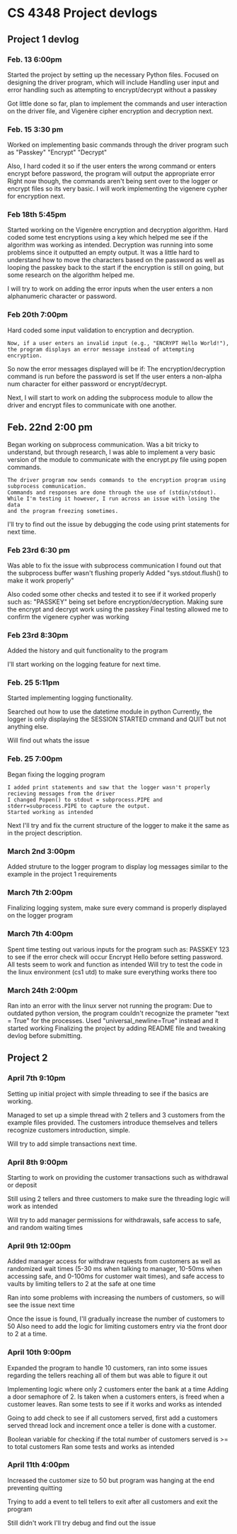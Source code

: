 # CS 4348 Project devlogs

## Project 1 devlog

### Feb. 13 6:00pm
Started the project by setting up the necessary Python files. Focused on designing the driver program, which will include
    Handling user input and error handling such as attempting to encrypt/decrypt without a passkey

Got little done so far, plan to implement the commands and user interaction on the driver file, and Vigenère cipher encryption and decryption next.

### Feb. 15 3:30 pm
Worked on implementing basic commands through the driver program such as 
        "Passkey"
        "Encrypt"
        "Decrypt"

Also, I hard coded it so if the user enters the wrong command or enters encrypt before password, the program will output the appropriate error
Right now though, the commands aren't being sent over to the logger or encrypt files so its very basic. I will work implementing the vigenere cypher for encryption next.

### Feb 18th 5:45pm
Started working on the Vigenère encryption and decryption algorithm.
    Hard coded some test encryptions using a key which helped me see if the algorithm was working as intended. 
    Decryption was running into some problems since it outputted an empty output. 
    It was a little hard to understand how to move the characters based on the password as well as looping the passkey back to the start if the encryption is still on going, but some research on the algorithm helped me.

I will try to work on adding the error inputs when the user enters a non alphanumeric character or password.

### Feb 20th 7:00pm
Hard coded some input validation to encryption and decryption.

    Now, if a user enters an invalid input (e.g., "ENCRYPT Hello World!"), the program displays an error message instead of attempting encryption.

So now the error messages displayed will be if:
The encryption/decryption command is run before the password is set
If the user enters a non-alpha num character for either password or encrypt/decrypt.

Next, I will start to work on adding the subprocess module to allow the driver and encrypt files to communicate with one another.

## Feb. 22nd 2:00 pm
Began working on subprocess communication.
    Was a bit tricky to understand, but through research, I was able to implement a very basic version of the module to communicate with the encrypt.py file using popen commands.

    The driver program now sends commands to the encryption program using subprocess communication.
    Commands and responses are done through the use of (stdin/stdout).
    While I'm testing it however, I run across an issue with losing the data
    and the program freezing sometimes.
I'll try to find out the issue by debugging the code using print statements for next time.

### Feb 23rd 6:30 pm
Was able to fix the issue with subprocess communication
I found out that the subprocess buffer wasn't flushing properly
Added "sys.stdout.flush() to make it work properly"

Also coded some other checks and tested it to see if it worked properly such as:
    "PASSKEY" being set before encryption/decryption.
    Making sure the encrypt and decrypt work using the passkey
Final testing allowed me to confirm the vigenere cypher was working

### Feb 23rd 8:30pm
Added the history and quit functionality to the program 

I'll start working on the logging feature for next time.

### Feb. 25 5:11pm
Started implementing logging functionality.

Searched out how to use the datetime module in python
Currently, the logger is only displaying the SESSION STARTED cmmand and QUIT but not anything else.

Will find out whats the issue

### Feb. 25 7:00pm 
Began fixing the logging program

    I added print statements and saw that the logger wasn't properly recieving messages from the driver
    I changed Popen() to stdout = subprocess.PIPE and stderr=subprocess.PIPE to capture the output.
    Started working as intended

Next I'll try and fix the current structure of the logger to make it the same as in the project description.

### March 2nd 3:00pm
Added struture to the logger program to display log messages similar to the example in the project 1 requirements

### March 7th 2:00pm
Finalizing logging system, make sure every command is properly displayed on the logger program 

### March 7th 4:00pm
Spent time testing out various inputs for the program such as:
    PASSKEY 123 to see if the error check will occur
    Encrypt Hello before setting password.
All tests seem to work and function as intended
Will try to test the code in the linux environment (cs1 utd) to make sure everything works there too

### March 24th 2:00pm 
Ran into an error with the linux server not running the program:
    Due to outdated python version, the program couldn't recognize the prameter "text = True" for the processes.
    Used "universal_newline=True" instead and it started working
Finalizing the project by adding README file and tweaking devlog before submitting.


## Project 2

### April 7th 9:10pm
Setting up initial project with simple threading to see if the basics are working.

Managed to set up a simple thread with 2 tellers and 3 customers from the example files provided. The customers introduce themselves and tellers recognize customers introduction, simple.

Will try to add simple transactions next time.

### April 8th 9:00pm 
Starting to work on providing the customer transactions such as withdrawal or deposit 

Still using 2 tellers and three customers to make sure the threading logic will work as intended

Will try to add manager permissions for withdrawals, safe access to safe, and random waiting times

### April 9th 12:00pm
Added manager access for withdraw requests from customers as well as randomized wait times (5-30 ms when talking to manager, 10-50ms when accessing safe, and 0-100ms for customer wait times), and safe access to vaults by limiting tellers to 2 at the safe at one time

Ran into some problems with increasing the numbers of customers, so will see the issue next time

Once the issue is found, I'll gradually increase the number of customers to 50
Also need to add the logic for limiting customers entry via the front door to 2 at a time.

### April 10th 9:00pm
Expanded the program to handle 10 customers, ran into some issues regarding the tellers reaching all of them but was able to figure it out

Implementing logic where only 2 customers enter the bank at a time
Adding a door semaphore of 2. Is taken when a customers enters, is freed when a customer leaves.
Ran some tests to see if it works and works as intended

Going to add check to see if all customers served, first add a customers served thread lock and increment once a teller is done with a customer.

Boolean variable for checking if the total number of customers served is >= to total customers
Ran some tests and works as intended

### April 11th 4:00pm
Increased the customer size to 50 but program was hanging at the end preventing quitting 

Trying to add a event to tell tellers to exit after all customers and exit the program

Still didn't work I'll try debug and find out the issue
